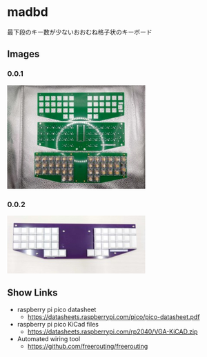# madbd

最下段のキー数が少ないおおむね格子状のキーボード

## Images

### 0.0.1

![0.0.1](images/1000000742.jpg)

### 0.0.2

![0.0.2](images/1000000811.jpg)

## Show Links

- raspberry pi pico datasheet
  - <https://datasheets.raspberrypi.com/pico/pico-datasheet.pdf>
- raspberry pi pico KiCad files
  - <https://datasheets.raspberrypi.com/rp2040/VGA-KiCAD.zip>
- Automated wiring tool
  - <https://github.com/freerouting/freerouting>
